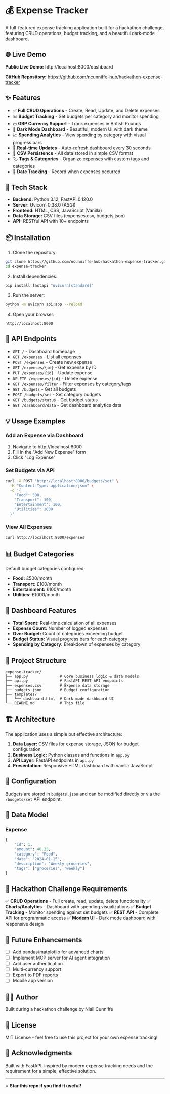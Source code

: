 # 💰 Expense Tracker

A full-featured expense tracking application built for a hackathon challenge, featuring CRUD operations, budget tracking, and a beautiful dark-mode dashboard.

## 🌐 Live Demo

**Public Live Demo:** http://localhost:8000/dashboard

**GitHub Repository:** https://github.com/ncunniffe-hub/hackathon-expense-tracker

## ✨ Features

- ✅ **Full CRUD Operations** - Create, Read, Update, and Delete expenses
- 📊 **Budget Tracking** - Set budgets per category and monitor spending
- 💷 **GBP Currency Support** - Track expenses in British Pounds
- 🎨 **Dark Mode Dashboard** - Beautiful, modern UI with dark theme
- 📈 **Spending Analytics** - View spending by category with visual progress bars
- 🔄 **Real-time Updates** - Auto-refresh dashboard every 30 seconds
- 💾 **CSV Persistence** - All data stored in simple CSV format
- 🏷️ **Tags & Categories** - Organize expenses with custom tags and categories
- 📅 **Date Tracking** - Record when expenses occurred

## 🚀 Tech Stack

- **Backend:** Python 3.12, FastAPI 0.120.0
- **Server:** Uvicorn 0.38.0 (ASGI)
- **Frontend:** HTML, CSS, JavaScript (Vanilla)
- **Data Storage:** CSV files (expenses.csv, budgets.json)
- **API:** RESTful API with 10+ endpoints

## 📦 Installation

1. Clone the repository:
```bash
git clone https://github.com/ncunniffe-hub/hackathon-expense-tracker.git
cd expense-tracker
```

2. Install dependencies:
```bash
pip install fastapi "uvicorn[standard]"
```

3. Run the server:
```bash
python -m uvicorn api:app --reload
```

4. Open your browser:
```
http://localhost:8000
```

## 🎯 API Endpoints

- `GET /` - Dashboard homepage
- `GET /expenses` - List all expenses
- `POST /expenses` - Create new expense
- `GET /expenses/{id}` - Get expense by ID
- `PUT /expenses/{id}` - Update expense
- `DELETE /expenses/{id}` - Delete expense
- `GET /expenses/filter` - Filter expenses by category/tags
- `GET /budgets` - Get all budgets
- `POST /budgets/set` - Set category budgets
- `GET /budgets/status` - Get budget status
- `GET /dashboard/data` - Get dashboard analytics data

## 💡 Usage Examples

### Add an Expense via Dashboard
1. Navigate to http://localhost:8000
2. Fill in the "Add New Expense" form
3. Click "Log Expense"

### Set Budgets via API
```bash
curl -X POST "http://localhost:8000/budgets/set" \
  -H "Content-Type: application/json" \
  -d '{
    "Food": 500,
    "Transport": 100,
    "Entertainment": 100,
    "Utilities": 1000
  }'
```

### View All Expenses
```bash
curl http://localhost:8000/expenses
```

## 📊 Budget Categories

Default budget categories configured:
- **Food:** £500/month
- **Transport:** £100/month
- **Entertainment:** £100/month
- **Utilities:** £1000/month

## 🎨 Dashboard Features

- **Total Spent:** Real-time calculation of all expenses
- **Expense Count:** Number of logged expenses
- **Over Budget:** Count of categories exceeding budget
- **Budget Status:** Visual progress bars for each category
- **Spending by Category:** Breakdown of expenses by category

## 📁 Project Structure

```
expense-tracker/
├── app.py              # Core business logic & data models
├── api.py              # FastAPI REST API endpoints
├── expenses.csv        # Expense data storage
├── budgets.json        # Budget configuration
├── templates/
│   └── dashboard.html  # Dark mode dashboard UI
└── README.md           # This file
```

## 🏗️ Architecture

The application uses a simple but effective architecture:

1. **Data Layer:** CSV files for expense storage, JSON for budget configuration
2. **Business Logic:** Python classes and functions in `app.py`
3. **API Layer:** FastAPI endpoints in `api.py`
4. **Presentation:** Responsive HTML dashboard with vanilla JavaScript

## 🔧 Configuration

Budgets are stored in `budgets.json` and can be modified directly or via the `/budgets/set` API endpoint.

## 📝 Data Model

### Expense
```python
{
    "id": 1,
    "amount": 46.25,
    "category": "Food",
    "date": "2024-01-15",
    "description": "Weekly groceries",
    "tags": ["groceries", "weekly"]
}
```

## 🎯 Hackathon Challenge Requirements

✅ **CRUD Operations** - Full create, read, update, delete functionality
✅ **Charts/Analytics** - Dashboard with spending visualizations
✅ **Budget Tracking** - Monitor spending against set budgets
✅ **REST API** - Complete API for programmatic access
✅ **Modern UI** - Dark mode dashboard with responsive design

## 🚀 Future Enhancements

- [ ] Add pandas/matplotlib for advanced charts
- [ ] Implement MCP server for AI agent integration
- [ ] Add user authentication
- [ ] Multi-currency support
- [ ] Export to PDF reports
- [ ] Mobile app version

## 👨‍💻 Author

Built during a hackathon challenge by Niall Cunniffe

## 📄 License

MIT License - feel free to use this project for your own expense tracking!

## 🙏 Acknowledgments

Built with FastAPI, inspired by modern expense tracking needs and the requirement for a simple, effective solution.

---

⭐ **Star this repo if you find it useful!**


